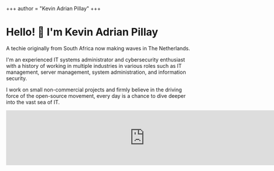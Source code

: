 +++
author = "Kevin Adrian Pillay"
+++

<h1> Hello! 👋 I'm Kevin Adrian Pillay</h1>

A techie originally from South Africa now making waves in The Netherlands.

I'm an experienced IT systems administrator and cybersecurity enthusiast with a history of working in multiple industries in various roles such as IT management, server management, system administration, and information security. 

I work on small non-commercial projects and firmly believe in the driving force of the open-source movement, every day is a chance to dive deeper into the vast sea of IT.

<iframe src="https://giphy.com/embed/dbtDDSvWErdf2" width="755" height="150" frameBorder="0" class="giphy-embed" allowFullScreen></iframe>
